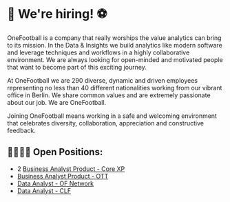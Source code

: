 # 📢 We're hiring! ⚽

OneFootball is a company that really worships the value analytics can bring to its mission. In the Data & Insights we build analytics like modern software and leverage techniques and workflows in a highly collaborative environment. We are always looking for open-minded and motivated people that want to become part of this exciting journey. 

At OneFootball we are 290 diverse, dynamic and driven employees representing no less than 40 different nationalities working from our vibrant office in Berlin. We share common values and are extremely passionate about our job. We are OneFootball.

Joining OneFootball means working in a safe and welcoming environment that celebrates diversity, collaboration, appreciation and constructive feedback.

## 👨‍💻👩‍💻 Open Positions:

* 2 [Business Analyst Product - Core XP](business-analyst-product-01.md)
* [Business Analyst Product - OTT](business-analyst-product-02.md)
* [Data Analyst - OF Network](data-analyst-of-network-01.md)
* [Data Analyst - CLF](data-analyst-clf-01.md)
